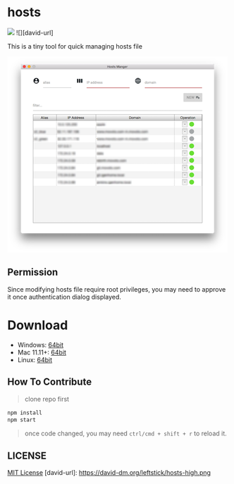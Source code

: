 hosts
====================

![](https://img.shields.io/badge/hosts-1.4.0-blue.svg)
![][david-url]

This is a tiny tool for quick managing hosts file


![](./docs/img/preview.png)

## Permission ##

Since modifying hosts file require root privileges, you may need to approve it once authentication dialog displayed.


# Download ##

* Windows: [64bit](https://github.com/leftstick/hosts-high/releases/download/1.4.0/hosthigh-1.4.0-win64.zip)
* Mac 11.11+: [64bit](https://github.com/leftstick/hosts-high/releases/download/1.4.0/hosthigh-1.4.0-darwin.zip)
* Linux: [64bit](https://github.com/leftstick/hosts-high/releases/download/1.4.0/hosthigh-1.4.0-linux.zip)


## How To Contribute ##

>clone repo first

```bash
npm install
npm start
```

>once code changed, you may need `ctrl/cmd + shift + r` to reload it.


## LICENSE ##

[MIT License](https://raw.githubusercontent.com/leftstick/hosts-high/master/LICENSE)
[david-url]: https://david-dm.org/leftstick/hosts-high.png
